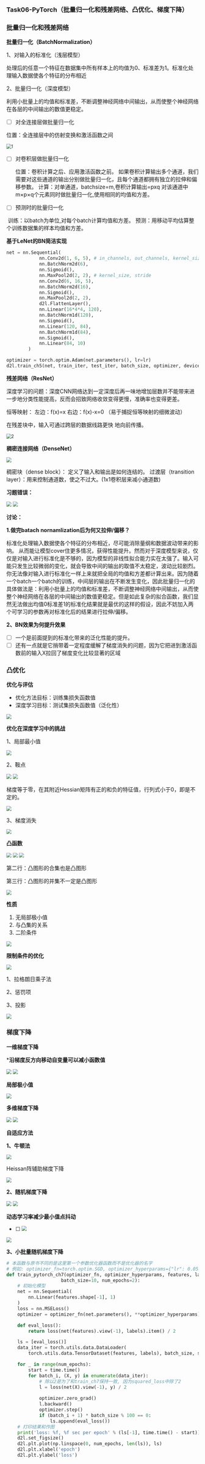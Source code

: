 ### Task06-PyTorch（批量归一化和残差网络、凸优化、梯度下降）

### 批量归一化和残差网络

**批量归一化（BatchNormalization）**

1、对输入的标准化（浅层模型）

处理后的任意一个特征在数据集中所有样本上的均值为0、标准差为1。标准化处理输入数据使各个特征的分布相近

2、批量归一化（深度模型）

利用小批量上的均值和标准差，不断调整神经网络中间输出，从而使整个神经网络在各层的中间输出的数值更稳定。

- [ ] 对全连接层做批量归一化

位置：全连接层中的仿射变换和激活函数之间

<img src="Task06/1.png" alt="1" style="zoom:80%;" />

- [ ] 对卷积层做批量归一化

  位置：卷积计算之后、应⽤激活函数之前。
  如果卷积计算输出多个通道，我们需要对这些通道的输出分别做批量归一化，且每个通道都拥有独立的拉伸和偏移参数。 计算：对单通道，batchsize=m,卷积计算输出=pxq 对该通道中m×p×q个元素同时做批量归一化,使用相同的均值和方差。

- [ ] 预测时的批量归一化

​       训练：以batch为单位,对每个batch计算均值和方差。
​       预测：用移动平均估算整个训练数据集的样本均值和方差。

**基于LeNet的BN简洁实现**

```python
net = nn.Sequential(
            nn.Conv2d(1, 6, 5), # in_channels, out_channels, kernel_size
            nn.BatchNorm2d(6),
            nn.Sigmoid(),
            nn.MaxPool2d(2, 2), # kernel_size, stride
            nn.Conv2d(6, 16, 5),
            nn.BatchNorm2d(16),
            nn.Sigmoid(),
            nn.MaxPool2d(2, 2),
            d2l.FlattenLayer(),
            nn.Linear(16*4*4, 120),
            nn.BatchNorm1d(120),
            nn.Sigmoid(),
            nn.Linear(120, 84),
            nn.BatchNorm1d(84),
            nn.Sigmoid(),
            nn.Linear(84, 10)
        )

optimizer = torch.optim.Adam(net.parameters(), lr=lr)
d2l.train_ch5(net, train_iter, test_iter, batch_size, optimizer, device, num_epochs)

```

**残差网络（ResNet）**

深度学习的问题：深度CNN网络达到一定深度后再一味地增加层数并不能带来进一步地分类性能提高，反而会招致网络收敛变得更慢，准确率也变得更差。

恒等映射：
左边：f(x)=x
右边：f(x)-x=0 （易于捕捉恒等映射的细微波动）

在残差块中，输⼊可通过跨层的数据线路更快 地向前传播。

<img src="Task06/2.png" alt="2" style="zoom:80%;" />

**稠密连接网络（DenseNet）**

<img src="Task06/3.png" style="zoom:80%;" />

稠密块（dense block）： 定义了输入和输出是如何连结的。
过渡层（transition layer）：用来控制通道数，使之不过大。(1x1卷积层来减小通道数)



**习题错误：**

<img src="Task06/4.png" style="zoom:80%;" />

<img src="Task06/5.png" style="zoom:80%;" />

**讨论：**

**1.做完batach nornamlization后为何又拉伸/偏移？**

标准化处理输入数据使各个特征的分布相近，尽可能消除量纲和数据波动带来的影响。 从而能让模型cover住更多情况，获得性能提升。然而对于深度模型来说，仅仅是对输入进行标准化是不够的，因为模型的非线性拟合能力实在太强了。输入可能只发生比较微弱的变化，就会导致中间的输出的取值不太稳定，波动比较剧烈。你无法像对输入进行标准化一样上来就把全局的均值和方差都计算出来。因为随着一个batch一个batch的训练，中间层的输出在不断发生变化，因此批量归一化的具体做法是：利用小批量上的均值和标准差，不断调整神经网络中间输出，从而使整个神经网络在各层的中间输出的数值更稳定。但是如此复杂的拟合函数，我们显然无法做出均值0标准差1的标准化结果就是最优的这样的假设，因此不妨加入两个可学习的参数再对标准化后的结果进行拉伸/偏移。

**2、BN效果为何提升效果**

- [ ] 一个是前面提到的标准化带来的泛化性能的提升。
- [ ] 还有一点就是它捎带着一定程度缓解了梯度消失的问题，因为它把进到激活函数前的输入X拉回了梯度变化比较显著的区域

### 凸优化

**优化与评估**

- 优化方法目标：训练集损失函数值
- 深度学习目标：测试集损失函数值（泛化性）

<img src="Task06/6.png" style="zoom:80%;" />

**优化在深度学习中的挑战**

1、局部最小值

<img src="Task06/7.png" style="zoom:80%;" />

2、鞍点

<img src="Task06/8.png" style="zoom:80%;" />

<img src="Task06/9.png" style="zoom:80%;" />

梯度等于零，在其附近Hessian矩阵有正的和负的特征值，行列式小于0，即是不定的。

<img src="Task06/10.png" style="zoom:80%;" />

3、梯度消失

<img src="Task06/11.png" style="zoom:80%;" />

**凸函数**

<img src="Task06/12.png" style="zoom:80%;" />

<img src="Task06/13.png" style="zoom:80%;" />

<img src="Task06/14.png" style="zoom:80%;" />

第二行：凸图形的合集也是凸图形

第三行：凸图形的并集不一定是凸图形

<img src="Task06/15.png" style="zoom:80%;" />

**性质**

1. 无局部极小值
2. 与凸集的关系
3. 二阶条件

<img src="Task06/16.png" style="zoom:80%;" />

**限制条件的优化**

<img src="Task06/17.png" style="zoom:80%;" />

1、拉格朗日乘子法

2、惩罚项

3、投影

<img src="Task06/18.png" style="zoom:80%;" />

### 梯度下降

**一维梯度下降**

***沿梯度反方向移动自变量可以减小函数值**

<img src="Task06/19.png" style="zoom:80%;" />

<img src="Task06/20.png" style="zoom:80%;" />

**局部极小值**

<img src="Task06/21.png" style="zoom:80%;" />

**多维梯度下降**

<img src="Task06/22.png" style="zoom:80%;" />

<img src="Task06/23.png" style="zoom:80%;" />

**自适应方法**

**1、牛顿法**

<img src="Task06/24.png" style="zoom:80%;" />

Heissan阵辅助梯度下降

<img src="Task06/25.png" style="zoom:80%;" />

**2、随机梯度下降**

<img src="Task06/26.png" style="zoom:80%;" />

<img src="Task06/27.png" style="zoom:80%;" />

**动态学习率减少最小值点抖动**

- [ ] <img src="Task06/28.png" style="zoom:80%;" />

<img src="Task06/29.png" style="zoom:80%;" />

**3、小批量随机梯度下降**

```python
# 本函数与原书不同的是这里第一个参数优化器函数而不是优化器的名字
# 例如: optimizer_fn=torch.optim.SGD, optimizer_hyperparams={"lr": 0.05}
def train_pytorch_ch7(optimizer_fn, optimizer_hyperparams, features, labels,
                    batch_size=10, num_epochs=2):
    # 初始化模型
    net = nn.Sequential(
        nn.Linear(features.shape[-1], 1)
    )
    loss = nn.MSELoss()
    optimizer = optimizer_fn(net.parameters(), **optimizer_hyperparams)

    def eval_loss():
        return loss(net(features).view(-1), labels).item() / 2

    ls = [eval_loss()]
    data_iter = torch.utils.data.DataLoader(
        torch.utils.data.TensorDataset(features, labels), batch_size, shuffle=True)

    for _ in range(num_epochs):
        start = time.time()
        for batch_i, (X, y) in enumerate(data_iter):
            # 除以2是为了和train_ch7保持一致, 因为squared_loss中除了2
            l = loss(net(X).view(-1), y) / 2 
            
            optimizer.zero_grad()
            l.backward()
            optimizer.step()
            if (batch_i + 1) * batch_size % 100 == 0:
                ls.append(eval_loss())
    # 打印结果和作图
    print('loss: %f, %f sec per epoch' % (ls[-1], time.time() - start))
    d2l.set_figsize()
    d2l.plt.plot(np.linspace(0, num_epochs, len(ls)), ls)
    d2l.plt.xlabel('epoch')
    d2l.plt.ylabel('loss')
```

